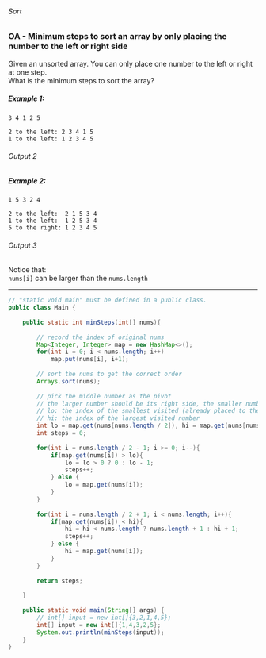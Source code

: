 ###### Sort

### OA - Minimum steps to sort an array by only placing the number to the left or right side

Given an unsorted array. You can only place one number to the left or right at one step.  
What is the minimum steps to sort the array?


##### Example 1:
```
3 4 1 2 5

2 to the left: 2 3 4 1 5
1 to the left: 1 2 3 4 5 
```
###### Output 2


##### Example 2:  
```
1 5 3 2 4

2 to the left:  2 1 5 3 4
1 to the left:  1 2 5 3 4  
5 to the right: 1 2 3 4 5
```
###### Output 3


Notice that:  
`nums[i]` can be larger than the `nums.length`

***


```java
// "static void main" must be defined in a public class.
public class Main {
    
    public static int minSteps(int[] nums){
        
        // record the index of original nums
        Map<Integer, Integer> map = new HashMap<>();
        for(int i = 0; i < nums.length; i++)
            map.put(nums[i], i+1);
        
        // sort the nums to get the correct order
        Arrays.sort(nums);
        
        // pick the middle number as the pivot
        // the larger number should be its right side, the smaller number should be its left side
        // lo: the index of the smallest visited (already placed to the correct position) number
        // hi: the index of the largest visited number
        int lo = map.get(nums[nums.length / 2]), hi = map.get(nums[nums.length / 2]);
        int steps = 0;
        
        for(int i = nums.length / 2 - 1; i >= 0; i--){
            if(map.get(nums[i]) > lo){
                lo = lo > 0 ? 0 : lo - 1;
                steps++;
            } else {
                lo = map.get(nums[i]);
            }
        }
        
        for(int i = nums.length / 2 + 1; i < nums.length; i++){
            if(map.get(nums[i]) < hi){
                hi = hi < nums.length ? nums.length + 1 : hi + 1;
                steps++;
            } else {
                hi = map.get(nums[i]);
            }
        }
        
        return steps;
        
    }
    
    public static void main(String[] args) {
        // int[] input = new int[]{3,2,1,4,5};
        int[] input = new int[]{1,4,3,2,5};
        System.out.println(minSteps(input));
    }
}
```
